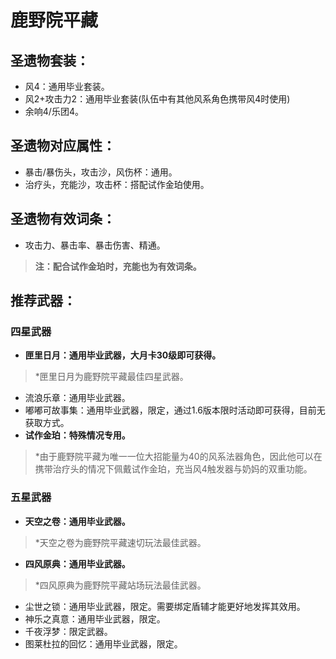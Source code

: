 
# 鹿野院平藏
## 圣遗物套装：
- 风4：通用毕业套装。
- 风2+攻击力2：通用毕业套装(队伍中有其他风系角色携带风4时使用)
- 余响4/乐团4。

## 圣遗物对应属性：
- 暴击/暴伤头，攻击沙，风伤杯：通用。
- 治疗头，充能沙，攻击杯：搭配试作金珀使用。

## 圣遗物有效词条：
- 攻击力、暴击率、暴击伤害、精通。

> **注：配合试作金珀时，充能也为有效词条。**


## 推荐武器：
### 四星武器
- **匣里日月：通用毕业武器，大月卡30级即可获得。**

> \*匣里日月为鹿野院平藏最佳四星武器。

- 流浪乐章：通用毕业武器。
- 嘟嘟可故事集：通用毕业武器，限定，通过1.6版本限时活动即可获得，目前无获取方式。
- **试作金珀：特殊情况专用。**

> \*由于鹿野院平藏为唯一一位大招能量为40的风系法器角色，因此他可以在携带治疗头的情况下佩戴试作金珀，充当风4触发器与奶妈的双重功能。


### 五星武器
- **天空之卷：通用毕业武器。**

> \*天空之卷为鹿野院平藏速切玩法最佳武器。

- **四风原典：通用毕业武器。**

> \*四风原典为鹿野院平藏站场玩法最佳武器。

- 尘世之锁：通用毕业武器，限定。需要绑定盾辅才能更好地发挥其效用。
- 神乐之真意：通用毕业武器，限定。
- 千夜浮梦：限定武器。
- 图莱杜拉的回忆：通用毕业武器，限定。

